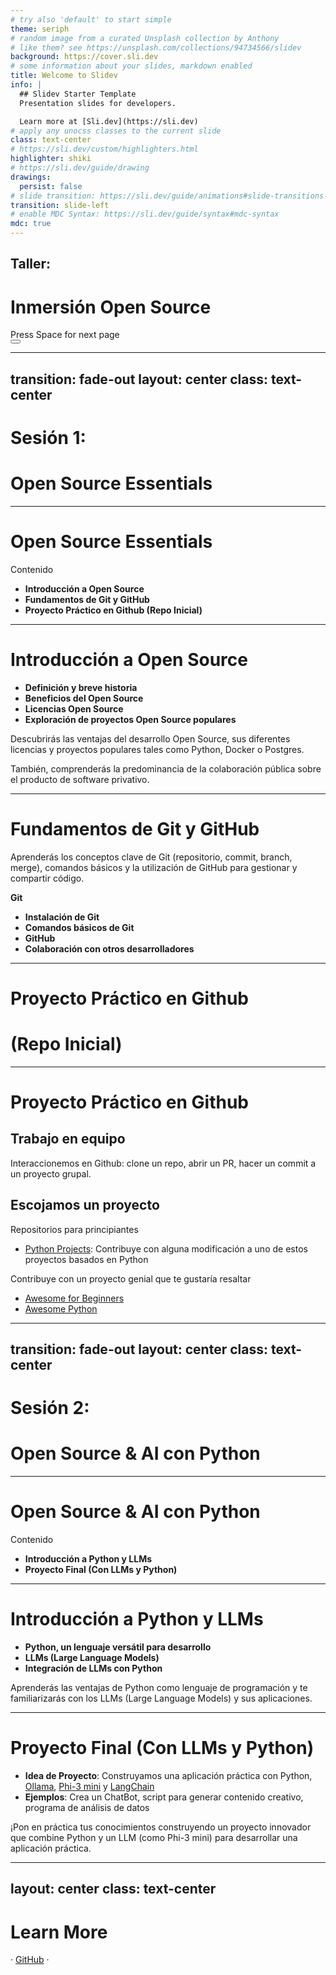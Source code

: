 ```yaml
---
# try also 'default' to start simple
theme: seriph
# random image from a curated Unsplash collection by Anthony
# like them? see https://unsplash.com/collections/94734566/slidev
background: https://cover.sli.dev
# some information about your slides, markdown enabled
title: Welcome to Slidev
info: |
  ## Slidev Starter Template
  Presentation slides for developers.

  Learn more at [Sli.dev](https://sli.dev)
# apply any unocss classes to the current slide
class: text-center
# https://sli.dev/custom/highlighters.html
highlighter: shiki
# https://sli.dev/guide/drawing
drawings:
  persist: false
# slide transition: https://sli.dev/guide/animations#slide-transitions
transition: slide-left
# enable MDC Syntax: https://sli.dev/guide/syntax#mdc-syntax
mdc: true
---
```


## Taller:

# Inmersión Open Source

<div class="pt-12">
  <span @click="$slidev.nav.next" class="px-2 py-1 rounded cursor-pointer" hover="bg-white bg-opacity-10">
    Press Space for next page <carbon:arrow-right class="inline"/>
  </span>
</div>

<div class="abs-br m-6 flex gap-2">
  <button @click="$slidev.nav.openInEditor()" title="Open in Editor" class="text-xl slidev-icon-btn opacity-50 !border-none !hover:text-white">
    <carbon:edit />
  </button>
  <a href="https://github.com/slidevjs/slidev" target="_blank" alt="GitHub" title="Open in GitHub"
    class="text-xl slidev-icon-btn opacity-50 !border-none !hover:text-white">
    <carbon-logo-github />
  </a>
</div>

<!--
The last comment block of each slide will be treated as slide notes. It will be visible and editable in Presenter Mode along with the slide. [Read more in the docs](https://sli.dev/guide/syntax.html#notes)
-->

---
transition: fade-out
layout: center
class: text-center
---

# Sesión 1:
# Open Source Essentials

---

# Open Source Essentials

Contenido

- **Introducción a Open Source**
- **Fundamentos de Git y GitHub**
- **Proyecto Práctico en Github (Repo Inicial)**

---

# Introducción a Open Source

- **Definición y breve historia**
- **Beneficios del Open Source**
- **Licencias Open Source**
- **Exploración de proyectos Open Source populares**

Descubrirás las ventajas del desarrollo Open Source, sus diferentes licencias y proyectos populares tales como Python, Docker o Postgres.

También, comprenderás la predominancia de la colaboración pública sobre el producto de software privativo.

---

# Fundamentos de Git y GitHub

Aprenderás los conceptos clave de Git (repositorio, commit, branch, merge), comandos básicos y la utilización de GitHub para gestionar y compartir código.

 **Git**
- **Instalación de Git**
- **Comandos básicos de Git**
- **GitHub**
- **Colaboración con otros desarrolladores**

---

# Proyecto Práctico en Github
# (Repo Inicial)

---

# Proyecto Práctico en Github

## Trabajo en equipo

Interaccionemos en Github: clone un repo, abrir un PR, hacer un commit a un proyecto grupal.

## Escojamos un proyecto

Repositorios para principiantes

- [Python Projects](https://github.com/Shahrayar123/Python-Projects): Contribuye con alguna modificación a uno de estos proyectos basados en Python

Contribuye con un proyecto genial que te gustaría resaltar

- [Awesome for Beginners](https://github.com/MunGell/awesome-for-beginners?tab=readme-ov-file#python)
- [Awesome Python](https://github.com/vinta/awesome-python)


---
transition: fade-out
layout: center
class: text-center
---

# Sesión 2:
# Open Source & AI con Python

---

# Open Source & AI con Python

Contenido

- **Introducción a Python y LLMs**
- **Proyecto Final (Con LLMs y Python)**

---

# Introducción a Python y LLMs

- **Python, un lenguaje versátil para desarrollo**
- **LLMs (Large Language Models)**
- **Integración de LLMs con Python**

Aprenderás las ventajas de Python como lenguaje de programación y te familiarizarás con los LLMs (Large Language Models) y sus aplicaciones.

---

# Proyecto Final (Con LLMs y Python)

- **Idea de Proyecto**: Construyamos una aplicación práctica con Python, [Ollama](https://github.com/ollama/ollama), [Phi-3 mini](https://ollama.com/library/phi3) y  [LangChain](https://python.langchain.com/v0.2/)
- **Ejemplos**: Crea un ChatBot, script para generar contenido creativo, programa de análisis de datos

¡Pon en práctica tus conocimientos construyendo un proyecto innovador que combine Python y un LLM (como Phi-3 mini) para desarrollar una aplicación práctica.

---
layout: center
class: text-center
---

# Learn More

· [GitHub]() ·